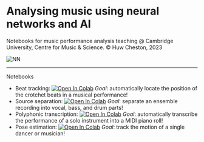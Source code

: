 # Analysing music using neural networks and AI
Notebooks for music performance analysis teaching @ Cambridge University, Centre for Music & Science. © Huw Cheston, 2023

![NN](https://www.billboard.com/wp-content/uploads/2022/12/market-ai-music-billboard-2022-bb16-illustration-by-cathryn-virginia-pro-1260.jpg)

---
Notebooks

- Beat tracking: <a target="_blank" href="https://colab.research.google.com/github/HuwCheston/2023-sutton-trust-teaching/blob/main/0.1-cheston-suttontrust-beattracking.ipynb"><img src="https://colab.research.google.com/assets/colab-badge.svg" alt="Open In Colab"/></a>
    *Goal*: automatically locate the position of the crotchet beats in a musical performance!
- Source separation: <a target="_blank" href="https://colab.research.google.com/github/HuwCheston/2023-sutton-trust-teaching/blob/main/0.1-cheston-suttontrust-sourceseparation.ipynb"><img src="https://colab.research.google.com/assets/colab-badge.svg" alt="Open In Colab"/></a>
    *Goal*: separate an ensemble recording into vocal, bass, and drum parts!
- Polyphonic transcription: <a target="_blank" href="https://colab.research.google.com/github/HuwCheston/2023-sutton-trust-teaching/blob/main/0.1-cheston-suttontrust-polyphonictranscription.ipynb"><img src="https://colab.research.google.com/assets/colab-badge.svg" alt="Open In Colab"/></a>
    *Goal*: automatically transcribe the performance of a solo instrument into a MIDI piano roll!
- Pose estimation: <a target="_blank" href="https://colab.research.google.com/github/HuwCheston/2023-sutton-trust-teaching/blob/main/0.1-cheston-suttontrust-poseestimation.ipynb"><img src="https://colab.research.google.com/assets/colab-badge.svg" alt="Open In Colab"/></a>
    *Goal*: track the motion of a single dancer or musician!
